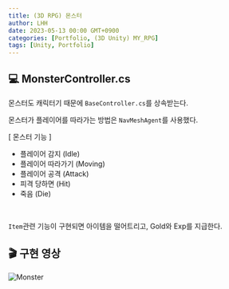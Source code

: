 ```yaml
---
title: (3D RPG) 몬스터
author: LHH
date: 2023-05-13 00:00 GMT+0900
categories: [Portfolio, (3D Unity) MY_RPG]
tags: [Unity, Portfolio]
---
```


## 💻 MonsterController.cs
몬스터도 캐릭터기 때문에 `BaseController.cs`를 상속받는다.

몬스터가 플레이어를 따라가는 방법은 `NavMeshAgent`를 사용했다.

[ 몬스터 기능 ]
- 플레이어 감지 (Idle)
- 플레이어 따라가기 (Moving)
- 플레이어 공격 (Attack)
- 피격 당하면 (Hit)
- 죽음 (Die)

<br>

`Item`관련 기능이 구현되면 아이템을 떨어트리고, Gold와 Exp를 지급한다.

## 🎬 구현 영상
![Monster](https://github.com/LHuHyeon/LHuHyeon.github.io/assets/110723307/30cb8375-68fc-4f38-b973-96c53bc07e14)